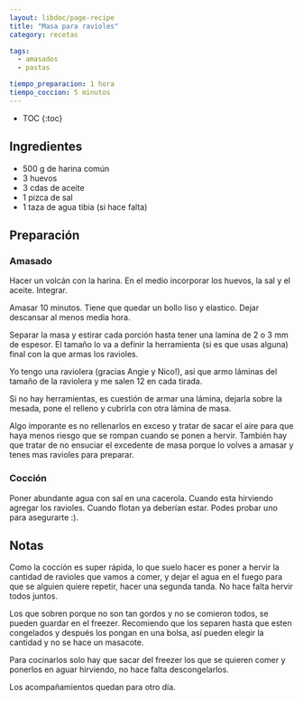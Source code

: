 ```yaml
---
layout: libdoc/page-recipe
title: "Masa para ravioles"
category: recetas 

tags: 
  - amasados
  - pastas

tiempo_preparacion: 1 hora
tiempo_coccion: 5 minutos
---
```


* TOC
{:toc}

## Ingredientes

* 500 g de harina común
* 3 huevos
* 3 cdas de aceite
* 1 pizca de sal
* 1 taza de agua tibia (si hace falta)

## Preparación

### Amasado

Hacer un volcán con la harina. En el medio incorporar los huevos, la sal y el
aceite. Integrar.

Amasar 10 minutos. Tiene que quedar un bollo liso y elastico. Dejar descansar al
menos media hora.

Separar la masa y estirar cada porción hasta tener una lamina de 2 o 3 mm de
espesor. El tamaño lo va a definir la herramienta (si es que usas alguna) final
con la que armas los ravioles.

Yo tengo una raviolera (gracias Angie y Nico!), así que armo láminas del tamaño
de la raviolera y me salen 12 en cada tirada.

Si no hay herramientas, es cuestión de armar una lámina, dejarla sobre la
mesada, pone el relleno y cubrirla con otra lámina de masa.

Algo imporante es no rellenarlos en exceso y tratar de sacar el aire para que
haya menos riesgo que se rompan cuando se ponen a hervir. También hay que tratar
de no ensuciar el excedente de masa porque lo volves a amasar y tenes mas
ravioles para preparar.

### Cocción

Poner abundante agua con sal en una cacerola. Cuando esta hirviendo agregar los
ravioles. Cuando flotan ya deberían estar. Podes probar uno para asegurarte :).

## Notas

Como la cocción es super rápida, lo que suelo hacer es poner a hervir la
cantidad de ravioles que vamos a comer, y dejar el agua en el fuego para que se
alguien quiere repetir, hacer una segunda tanda. No hace falta hervir todos
juntos.

Los que sobren porque no son tan gordos y no se comieron todos, se pueden
guardar en el freezer. Recomiendo que los separen hasta que esten congelados y
después los pongan en una bolsa, así pueden elegir la cantidad y no se hace un
masacote.

Para cocinarlos solo hay que sacar del freezer los que se quieren comer y
ponerlos en aguar hirviendo, no hace falta descongelarlos.

Los acompañamientos quedan para otro día.

